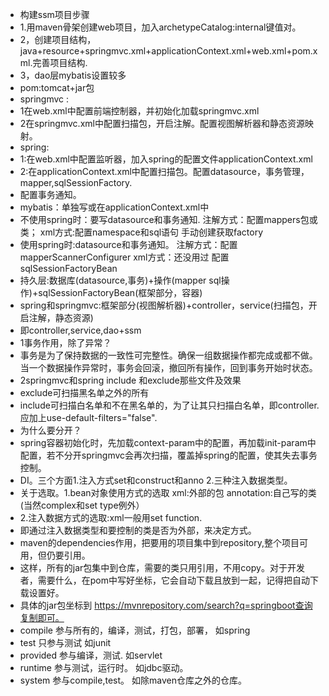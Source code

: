 - 构建ssm项目步骤
- 1.用maven骨架创建web项目，加入archetypeCatalog:internal键值对。
- 2，创建项目结构，java+resource+springmvc.xml+applicationContext.xml+web.xml+pom.xml.完善项目结构.
- 3，dao层mybatis设置较多
- pom:tomcat+jar包
- springmvc :
- 1在web.xml中配置前端控制器，并初始化加载springmvc.xml
- 2在springmvc.xml中配置扫描包，开启注解。配置视图解析器和静态资源映射。
- spring:
- 1:在web.xml中配置监听器，加入spring的配置文件applicationContext.xml
- 2:在applicationContext.xml中配置扫描包。配置datasource，事务管理，mapper,sqlSessionFactory.
- 配置事务通知。
- mybatis：单独写或在applicationContext.xml中
- 不使用spring时：要写datasource和事务通知.       注解方式：配置mappers包或类；          xml方式:配置namespace和sql语句   手动创建获取factory
- 使用spring时:datasource和事务通知。       注解方式：配置mapperScannerConfigurer    xml方式：还没用过                          配置sqlSessionFactoryBean
- 持久层:数据库(datasource,事务)+操作(mapper sql操作)+sqlSessionFactoryBean(框架部分，容器)
- spring和springmvc:框架部分(视图解析器)+controller，service(扫描包，开启注解，静态资源)
- 即controller,service,dao+ssm
- 1事务作用，除了异常？
- 事务是为了保持数据的一致性可完整性。确保一组数据操作都完成或都不做。当一个数据操作异常时，事务会回滚，撤回所有操作，回到事务开始时状态。
- 2springmvc和spring include 和exclude那些文件及效果
- exclude可扫描黑名单之外的所有
- include可扫描白名单和不在黑名单的，为了让其只扫描白名单，即controller.应加上use-default-filters="false".
- 为什么要分开？
- spring容器初始化时，先加载context-param中的配置，再加载init-param中配置，若不分开springmvc会再次扫描，覆盖掉spring的配置，使其失去事务控制。
- DI。三个方面1.注入方式set和construct和anno 2.三种注入数据类型。
- 关于选取。1.bean对象使用方式的选取 xml:外部的包  annotation:自己写的类(当然complex和set type例外）
- 2.注入数据方式的选取:xml一般用set function.
- 即通过注入数据类型和要控制的类是否为外部，来决定方式。
- maven的dependencies作用，把要用的项目集中到repository,整个项目可用，但仍要引用。
- 这样，所有的jar包集中到仓库，需要的类只用引用，不用copy。对于开发者，需要什么，在pom中写好坐标，它会自动下载且放到一起，记得把自动下载设置好。
- 具体的jar包坐标到 https://mvnrepository.com/search?q=springboot查询复制即可。
- compile 参与所有的，编译，测试，打包，部署， 如spring
- test  只参与测试 如junit
- provided 参与编译，测试. 如servlet
- runtime 参与测试，运行时。 如jdbc驱动。
- system 参与compile,test。 如除maven仓库之外的仓库。